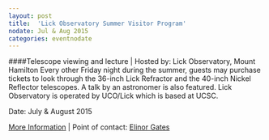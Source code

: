 ```yaml
---
layout: post
title:  'Lick Observatory Summer Visitor Program'
nodate: Jul & Aug 2015
categories: eventnodate
---
```

####Telescope viewing and lecture | Hosted by: Lick Observatory, Mount Hamilton
Every other Friday night during the summer, guests may purchase tickets to look through the 36-inch Lick Refractor and the 40-inch Nickel Reflector telescopes. A talk by an astronomer is also featured. Lick Observatory is operated by UCO/Lick which is based at UCSC.

Date: July & August 2015

[More Information](http://www.ucolick.org/public/sumvispro.html) &#124; Point of contact: [Elinor Gates](mailto:egates@ucolick.org)